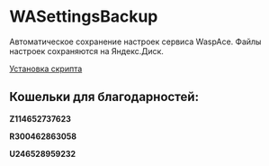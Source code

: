 WASettingsBackup
================

Автоматическое сохранение настроек сервиса WaspAce. Файлы настроек сохраняются на Яндекс.Диск.

[Установка скрипта](https://github.com/dredei/WASettingsBackup/wiki/%D0%A3%D1%81%D1%82%D0%B0%D0%BD%D0%BE%D0%B2%D0%BA%D0%B0)

## Кошельки для благодарностей:
**Z114652737623**

**R300462863058**

**U246528959232**